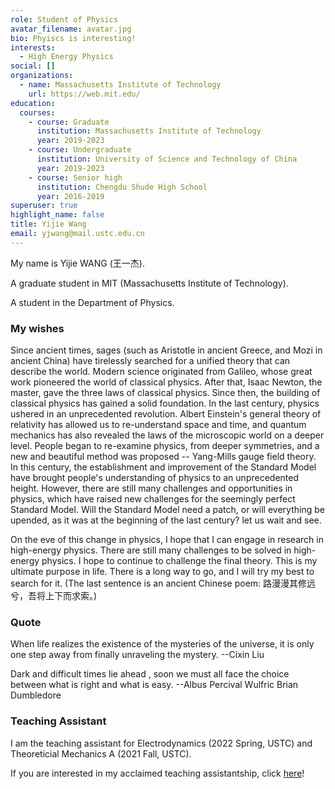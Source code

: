 ```yaml
---
role: Student of Physics
avatar_filename: avatar.jpg
bio: Phyiscs is interesting!
interests:
  - High Energy Physics
social: []
organizations:
  - name: Massachusetts Institute of Technology
    url: https://web.mit.edu/
education:
  courses:
    - course: Graduate
      institution: Massachusetts Institute of Technology
      year: 2019-2023
    - course: Undergraduate
      institution: University of Science and Technology of China
      year: 2019-2023
    - course: Senior high
      institution: Chengdu Shude High School
      year: 2016-2019
superuser: true
highlight_name: false
title: Yijie Wang
email: yjwang@mail.ustc.edu.cn
---
```

My name is Yijie WANG (王一杰).

A graduate student in MIT (Massachusetts Institute of Technology).

A student in the Department of Physics.

### My wishes

Since ancient times, sages (such as Aristotle in ancient Greece, and Mozi in ancient China) have tirelessly searched for a unified theory that can describe the world. Modern science originated from Galileo, whose great work pioneered the world of classical physics. After that, Isaac Newton, the master, gave the three laws of classical physics. Since then, the building of classical physics has gained a solid foundation. In the last century, physics ushered in an unprecedented revolution. Albert Einstein's general theory of relativity has allowed us to re-understand space and time, and quantum mechanics has also revealed the laws of the microscopic world on a deeper level. People began to re-examine physics, from deeper symmetries, and a new and beautiful method was proposed -- Yang-Mills gauge field theory. In this century, the establishment and improvement of the Standard Model have brought people's understanding of physics to an unprecedented height. However, there are still many challenges and opportunities in physics, <!-- such as the recent W-boson mass problem and the muon magnetic moment problem, -->which have raised new challenges for the seemingly perfect Standard Model. Will the Standard Model need a patch, or will everything be upended, as it was at the beginning of the last century? let us wait and see.

On the eve of this change in physics, I hope that I can engage in research in high-energy physics. There are still many challenges to be solved in high-energy physics. I hope to continue to challenge the final theory. This is my ultimate purpose in life. There is a long way to go, and I will try my best to search for it. (The last sentence is an ancient Chinese poem: 路漫漫其修远兮，吾将上下而求索。)


### Quote

When life realizes the existence of the mysteries of the universe, it is only one step away from finally unraveling the mystery.  --Cixin Liu


Dark and difficult times lie ahead , soon we must all face the choice between what is right and what is easy.  --Albus Percival Wulfric Brian Dumbledore

### Teaching Assistant

I am the teaching assistant for Electrodynamics (2022 Spring, USTC) and Theoreticial Mechanics A (2021 Fall, USTC).

If you are interested in my acclaimed teaching assistantship, click [here](https://yijiewang.netlify.app/courses/)!
